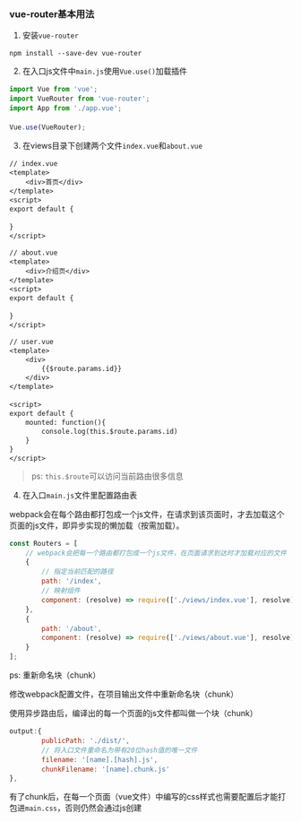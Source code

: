 ### vue-router基本用法

1. 安装`vue-router`

```
npm install --save-dev vue-router
```

2. 在入口js文件中`main.js`使用`Vue.use()`加载插件

```javascript
import Vue from 'vue';
import VueRouter from 'vue-router';
import App from './app.vue';

Vue.use(VueRouter);
```

3. 在views目录下创建两个文件`index.vue`和`about.vue`

```vue
// index.vue
<template>
    <div>首页</div>
</template>
<script>
export default {
    
}
</script>

```

```vue
// about.vue
<template>
    <div>介绍页</div>
</template>
<script>
export default {
    
}
</script>
```

```vue
// user.vue
<template>
    <div>
        {{$route.params.id}}
    </div>
</template>

<script>
export default {
    mounted: function(){
        console.log(this.$route.params.id)
    }
}
</script>
```

> ps:  `this.$route`可以访问当前路由很多信息

4. 在入口`main.js`文件里配置路由表

webpack会在每个路由都打包成一个js文件，在请求到该页面时，才去加载这个页面的js文件，即异步实现的懒加载（按需加载）。

```JavaScript
const Routers = [
    // webpack会把每一个路由都打包成一个js文件，在页面请求到达时才加载对应的文件
    {
    	// 指定当前匹配的路径
        path: '/index',
        // 映射组件
        component: (resolve) => require(['./views/index.vue'], resolve)
    },
    {
        path: '/about',
        component: (resolve) => require(['./views/about.vue'], resolve)
    }
];
```

ps: 重新命名块（chunk）

修改webpack配置文件，在项目输出文件中重新命名块（chunk）

使用异步路由后，编译出的每一个页面的js文件都叫做一个块（chunk）

```javascript
output:{
        publicPath: './dist/',
        // 将入口文件重命名为带有20位hash值的唯一文件
        filename: '[name].[hash].js',
        chunkFilename: '[name].chunk.js'
},
```

有了chunk后，在每一个页面（vue文件）中编写的css样式也需要配置后才能打包进`main.css`，否则仍然会通过js创建<style>的方式在html文件中插入css样式代码。

修改webpack配置文件：

```javascript
plugins:[
	new ExtractTextPlugin({
            // 提取css，并重命名为带有20位hash值的唯一文件
            filename: '[name].[hash].css',
            allChunks: true
        }),
]
```

5. 配置入口文件`main.js`：

```javascript
const RouterConfig = {
    // 使用html5的history模式设置前端路由
    model: 'history',
    // 设置路由规则
    routes: Routers
};

// 创建一个VueRouter实例
const router = new VueRouter(RouterConfig);

// 创建一个vue实例
new Vue({
    el: '#app',
    router: router,
    // 设置渲染函数
    render: h => {
        return h(App)
    }
});
```

6. 设置`webpack-dev-server`支持history路由，修改配置文件`package.json`：

```javascript
"scripts":{
	"dev": "webpack-dev-server --host 127.0.0.1 --port 8080 --open --history-api-fallback --config webpack.config.js",
}
```

增加了`--history-api-fallback`，所有的路由都会指向`index.html`

7. 在根实例`app.vue`中添加一个路由视图来挂载所有的路由组件：

```vue
<template>
    <div>
        <div>
            导航栏
    	</div>
        <router-view></router-view>
        <div>
        	底部版权信息    
    	</div>
    </div>
</template>

<script>
export default {
    
}
</script>
<style scoped>
    div{
        color: #f60;
        font-size: 24px;
    }
</style>

```

运行服务时，<router-view>会根据当前路由动态渲染页面组件。网页中的一些公共内容（比如顶部的导航栏、侧边导航栏、底部的版权等），这些内容可以写在<div>内，与<router-view>同级。当路由切换时，切换的是<router-view>挂载的组件，其他的内容不会发生变化。

8. 启动服务

```
npm run dev
```

![1565169899615](.\images\1565169899615.png)

![1565169950925](.\images\1565169950925.png)

### 跳转

1. 使用内置组件<router-link>，它会被渲染成一个<a>标签：

```vue
// index.vue
<template>
    <div>
        首页
        <router-link to="/about">跳转到 about</router-link>
    </div>
</template>
```

![1565170529609](.\images\1565170529609.png)

> ps: 使用<router-link>在html5的history模式下会拦截点击，避免浏览器重新加载页面

2. 使用js处理跳转页面，类似更改`window.location.href = newURL`

```vue
// about.vue
<template>
    <div>
        介绍页
        <button @click="handleClick">跳转到 index页面</button>
    </div>
</template>
<script>
export default {
    methods: {
        handleClick: function(){
            this.$router.push('/index');
        }
    }
}
</script>

```

### 更改标题内容

1. 为不同路由关联的页面设置标题内容：

这可以在创建`VueRouter`对象时设置

```javascript
const Routers = [
    {
        path: '/index',
        meta: {
            title: '首页'
        },
        component: (resolve) => require(['./views/index.vue'], resolve)
    },
    {
        path: '/about',
        meta: {
            title: '关于'
        },
        component: (resolve) => require(['./views/about.vue'], resolve)
    },
    {
        path: '/user/:id',
        meta: {
            title: '个人主页'
        },
        component: (resolve) => require(['./views/user.vue'], resolve)
    },
    {
        path: '*',
        redirect: '/index'
    }
];
const RouterConfig = {
    // 使用html5的history模式设置前端路由
    mode: 'history',
    routes: Routers
};

// 创建一个VueRouter实例
const router = new VueRouter(RouterConfig);
```

2. `vue-router`提供导航钩子`beforeEach`和`afterEach`，它们会在路由发生改变之前或之后触发：

```
// 在路由发生变化之前触发
// to: 即将进入的目标的路由对象
// from：当前导航即将离开的对象
// next：调用该方法后，才能进入下一个钩子
router.beforeEach((to, from, next) => {
    window.document.title = to.meta.title;
    next();
})
```

### Vuex基本用法

1. 安装`vues`:

```
npm install --save-dev vuex
```

2. 在入口的js文件中使用：

```javascript
// vuex配置
Vue.use(Vuex);
const store = new Vuex.Store({
    // 保存应用数据和操作过程
    state: {
        count: 0
    }
});

// 创建一个vue实例
new Vue({
    el: '#app',
    router: router,
    // 设置渲染函数
    render: h => {
        return h(App)
    },
    // 使用vuex
    store: store,
    data: {
        name: 'vue'
    }
});
```

> ps: `store`对象就像是一个在多个组件间共享的一个内存区域，而且它是响应式的，当该区域的内容发生改变时，会更改对应的视图。

3. 更改该共享区域的内容

改变`store`对象中的数据的合法途径是显示提交`mutations`(突变)

```javascript
const store = new Vuex.Store({
    // 保存应用数据和操作过程
    state: {
        count: 0
    },
    mutations: {
        increment (state) {
            state.count++;
        },
        decrease (state) {
            state.count--;
        }
    }
});
```

提交`mutations`的一种方式是：

```JavaScript
const store = new Vuex.Store({
	state:{
		// 共享内容
	},
	mutations: {
		// 处理共享的内容
	}
})
$store.commit('处理函数')
```
提交`mutations`的另一种方式是：

```javascript
mutations:{
	decrease (state, params){
		state.count -= params.count;
	}
}

$store.commit({
	type: 'decrease',
	count: 10
})
```

```vue
<template>
    <div>
        介绍页
        <button @click="handleClick">跳转到 index页面</button>
        <div>
            <button @click="handleIncrement">+1</button> count: {{$store.state.count}} <button @click="handleDecrease">-1</button>
        </div>
    </div>
</template>
<script>
export default {
    methods:{
        handleClick: function(){
            this.$router.push('/index');
        },
         // 提交`mutation`的一种方式
        handleIncrement () {
            this.$store.commit('increment');
        },
        handleDecrease () {
            this.$store.commit('decrease');
        }
    }
}
</script>

```

### Vuex高级用法

#### 使用`getters`

```javascript
Vue.use(Vuex);
const store = new Vuex.Store({
    // 保存应用数据和操作过程
    state: {
        count: 0,
        list: [1, 2, 3, 4, 5, 6, 7, 8, 9, 10]
    },
    mutations: {
        increment (state) {
            state.count++;
        },
        decrease (state) {
            state.count--;
        }
    },
    getters:{
        filteredList : state => {
            return state.list.filter(item => item < 5);
        },
        listCount : (state, getters) => {
            return getters.filteredList.length;
        }
    }
});
```

```vue
// index.vue
<template>
    <div>
        首页
        <router-link to="/about">跳转到 about</router-link>
        <div>
            count: {{count}} <button @click="handlePlusOne">+</button>
            list: {{$store.state.list}}
            list less than 5: {{listCount}}
        </div>
    </div>
</template>
<script>
export default {
    computed: {
        count: function(){
            return this.$store.state.count;
        },
        listCount () {
            return this.$store.getters.filteredList;
        }
    },
    methods: {
        handlePlusOne: function(){
            this.$store.state.count++;
        }
    }
}
</script>

```

#### 使用`action`

作用与`mutations`相似，但`mutations`是以同步的方式工作的，而`action`中提交的是`mutation`并且可以处理异步操作

```javascript
const store = new Vuex.Store({
    // 保存应用数据和操作过程
    state: {
        count: 0,
        list: [1, 2, 3, 4, 5, 6, 7, 8, 9, 10]
    },
    mutations: {
        increment (state) {
            state.count++;
        },
        decrease (state) {
            state.count--;
        }
    },
    getters:{
        filteredList : state => {
            return state.list.filter(item => item < 5);
        },
        listCount : (state, getters) => {
            return getters.filteredList.length;
        }
    },
    actions: {
        asyncDecrease (context){
            return new Promise(resolve => {
                setTimeout(() => {
                    context.commit('decrease');
                    resolve();
                }, 3000)
            });
        },
        asyncIncrement (context){
            return new Promise(resolve => {
                setTimeout(() => {
                    context.commit('increment');
                    resolve();
                }, 3000)
            });
        }
    }
});
```

```javascript
methods: {
        handlePlusOne: function(){
            this.$store.state.count++;
        },
        handleAsyncDecrease (){
            this.$store.dispatch('asyncDecrease').then(() => {
                console.log('decrement: ' + this.$store.state.count);
            })
        },
        handleAsyncIncrement (){
            this.$store.dispatch('asyncIncrement').then(() => {
                console.log('increment' + this.$store.state.count);
            })
        }
    }
```

